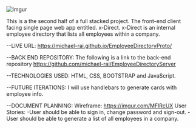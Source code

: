 ![Imgur](https://i.imgur.com/B4blkWL.png)

This is a the second half of a full stacked project. The front-end client
facing single page web app entitled. x-Direct. x-Direct is an internal employee directory that lists all employees within a company.


--LIVE URL:
https://michael-rai.github.io/EmployeeDirectoryProto/

--BACK END REPOSITORY:
The following is a link to the back-end repository
https://github.com/michael-rai/EmployeeDirectoryServer

--TECHNOLOGIES USED:
HTML, CSS, BOOTSTRAP and JavaScript.


--FUTURE ITERATIONS:
I will use handlebars to generate cards with employee info.


--DOCUMENT PLANNING:
  Wireframe: https://imgur.com/MFlRcUX
  User Stories:
  -User should be able to sign in, change password and sign-out.
  -User should be able to generate a list of all employees in a company.
  
